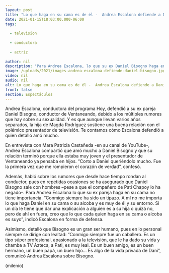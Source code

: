 ```yaml
---
layout: post
title: "Lo que haga en su cama es de él -  Andrea Escalona defiende a Daniel Bisogno tras rumores sobre su sexualidad"
date: 2021-01-15T18:03:00.000-06:00
tags:
  
  - television
  
  - conductora
  
  - actriz
  
author: nil
description: "Para Andrea Escalona, lo que su ex Daniel Bisogno haga en la cama no tiene importancia y es que el presentador de Ventaneando se ha visto envuelto en rumores sobre su sexualidad. Así lo defendió la conductora de Hoy. "
image: /uploads/2021/images-andrea-escalona-defiende-daniel-bisogno.jpg
video: nil
audio: nil
alt: Lo que haga en su cama es de él -  Andrea Escalona defiende a Daniel Bisogno tras rumores sobre su sexualidad
front: false
section: Espectáculos
---
```


Andrea Escalona, conductora del programa Hoy, defendió a su ex pareja Daniel Bisogno, conductor de Ventaneando, debido a los múltiples rumores que hay sobre su sexualidad. Y es que aunque llevan varios años separados, la hija de Magda Rodríguez sostiene una buena relación con el polémico presentador de televisión. Te contamos cómo Escalona defendió a quien detalló amó mucho. 

En entrevista con Mara Patricia Castañeda -en su canal de YouTube-, Andrea Escalona compartió que amó mucho a Daniel Bisogno y que su relación terminó porque ella estaba muy joven y el presentador de Ventaneando ya pensaba en hijos. “Corto a Daniel queriéndolo mucho. Fue la primera vez que me rompieron el corazón de verdad”, confesó. 

Además, habló sobre los rumores que desde hace tiempo rondan al conductor, pues en repetidas ocasiones se ha asegurado que Daniel Bisogno sale con hombres –pese a que el compañero de Pati Chapoy lo ha negado–. Para Andrea Escalona lo que su ex pareja haga en su cama no tiene importancia. “Conmigo siempre ha sido un tipazo. A mí no me importa lo que haga Daniel en su cama o su alcoba y es muy de él y su entorno. Si un día le tiene que dar una explicación a alguien es a su hija o quizá no, pero de ahí en fuera, creo que lo que cada quien haga en su cama o alcoba es suyo”, indicó Escalona en forma de defensa. 

Asimismo, detalló que Bisogno es un gran ser humano, pues en lo personal siempre se dirige con lealtad: “Conmigo siempre fue un caballero. Es un tipo súper profesional, apasionado a la televisión, que le ha dado su vida y chamba a TV Azteca, a Pati, es muy leal. Es un buen amigo, es un buen hermano, un buen papá, un buen hijo... Es algo de la vida privada de Dani”, comunicó Andrea Escalona sobre Bisogno. 

(milenio)